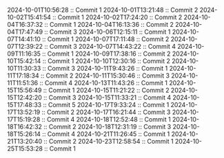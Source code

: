 2024-10-01T10:56:28 :: Commit 1
2024-10-01T13:21:48 :: Commit 2
2024-10-02T15:41:54 :: Commit 1
2024-10-02T17:24:20 :: Commit 2
2024-10-04T16:37:32 :: Commit 1
2024-10-04T16:13:36 :: Commit 2
2024-10-04T17:47:49 :: Commit 3
2024-10-06T12:15:11 :: Commit 1
2024-10-07T14:41:10 :: Commit 1
2024-10-07T17:11:48 :: Commit 2
2024-10-07T12:39:22 :: Commit 3
2024-10-07T14:43:22 :: Commit 4
2024-10-09T11:16:35 :: Commit 1
2024-10-09T17:38:16 :: Commit 2
2024-10-10T15:42:14 :: Commit 1
2024-10-10T12:30:16 :: Commit 2
2024-10-10T11:30:33 :: Commit 3
2024-10-11T9:43:26 :: Commit 1
2024-10-11T17:18:34 :: Commit 2
2024-10-11T15:30:46 :: Commit 3
2024-10-11T11:51:36 :: Commit 4
2024-10-13T11:43:26 :: Commit 1
2024-10-15T15:56:49 :: Commit 1
2024-10-15T11:21:22 :: Commit 2
2024-10-15T12:42:20 :: Commit 3
2024-10-15T11:33:21 :: Commit 4
2024-10-15T17:48:33 :: Commit 5
2024-10-17T9:33:24 :: Commit 1
2024-10-17T13:52:19 :: Commit 2
2024-10-17T16:21:44 :: Commit 3
2024-10-17T15:19:28 :: Commit 4
2024-10-18T12:52:48 :: Commit 1
2024-10-18T16:42:32 :: Commit 2
2024-10-18T12:31:19 :: Commit 3
2024-10-18T15:26:14 :: Commit 4
2024-10-21T11:26:45 :: Commit 1
2024-10-21T13:20:40 :: Commit 2
2024-10-23T12:58:54 :: Commit 1
2024-10-25T15:53:28 :: Commit 1

